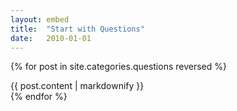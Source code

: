 ```yaml
---
layout: embed
title:  "Start with Questions"
date:   2010-01-01
---
```


{% for post in site.categories.questions reversed %}
   <div>{{ post.content | markdownify }}</div>
{% endfor %}